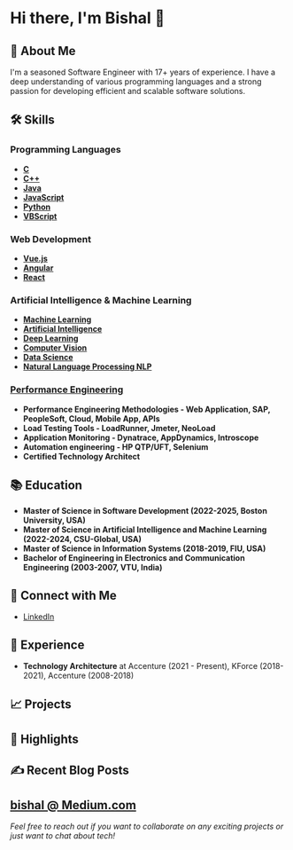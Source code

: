 # Hi there, I'm Bishal 👋

## 🚀 About Me
I'm a seasoned Software Engineer with 17+ years of experience. I have a deep understanding of various programming languages and a strong passion for developing efficient and scalable software solutions. 

## 🛠 Skills

### Programming Languages
- **[C](https://github.com/bishalgoutam/c-programs)**
- **[C++](https://github.com/bishalgoutam/cpp-programs)**
- **[Java](https://github.com/bishalgoutam/java-programs)**
- **[JavaScript](https://github.com/bishalgoutam/javascript-programs)**
- **[Python](https://github.com/bishalgoutam/python-programming)**
- **[VBScript](https://github.com/bishalgoutam/vbscript-programs)**

### Web Development
- **[Vue.js](https://github.com/bishalgoutam/vue-programs)**
- **[Angular](https://github.com/bishalgoutam/angular-programs)**
- **[React](https://github.com/bishalgoutam/react-programs)**

### Artificial Intelligence & Machine Learning
- **[Machine Learning](https://github.com/bishalgoutam/machine-learning-programs)**
- **[Artificial Intelligence](https://github.com/bishalgoutam/artificial-intelligence-programs)**
- **[Deep Learning](https://github.com/bishalgoutam/deep-learning-programs)**
- **[Computer Vision](https://github.com/bishalgoutam/computer-vision-programs)**
- **[Data Science](https://github.com/bishalgoutam/data-science-programs)**  
- **[Natural Language Processing NLP](https://github.com/bishalgoutam/nlp-programs)**

### [Performance Engineering](https://github.com/bishalgoutam/PerformanceEngineering-Portfolio)
- **Performance Engineering Methodologies - Web Application, SAP, PeopleSoft, Cloud, Mobile App, APIs**
- **Load Testing Tools - LoadRunner, Jmeter, NeoLoad**
- **Application Monitoring - Dynatrace, AppDynamics, Introscope**
- **Automation engineering - HP QTP/UFT, Selenium**
- **Certified Technology Architect**
  
## 📚 Education
- **Master of Science in Software Development (2022-2025, Boston University, USA)**
- **Master of Science in Artificial Intelligence and Machine Learning (2022-2024, CSU-Global, USA)**
- **Master of Science in Information Systems (2018-2019, FIU, USA)**
- **Bachelor of Engineering in Electronics and Communication Engineering (2003-2007, VTU, India)**

## 🔗 Connect with Me
- [LinkedIn](https://www.linkedin.com/in/bishal-goutam-9139451a/)

## 💼 Experience
- **Technology Architecture** at Accenture (2021 - Present), KForce (2018-2021), Accenture (2008-2018)

## 📈 Projects
<!--### [Project Name 1](https://github.com/your-github-username/project1)
Brief description of Project 1.

### [Project Name 2](https://github.com/your-github-username/project2)
Brief description of Project 2.
-->

## 🌟 Highlights


## ✍️ Recent Blog Posts

**[bishal @ Medium.com](https://medium.com/@bishalgoutam3)**
---

*Feel free to reach out if you want to collaborate on any exciting projects or just want to chat about tech!*

